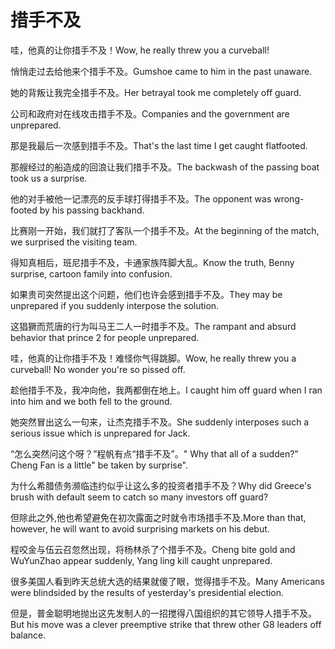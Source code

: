# 措手不及

<p><span class="chinese">哇，他真的让你措手不及！</span><span class="english">Wow, he really threw you a curveball!</span></p>

<p><span class="chinese">悄悄走过去给他来个措手不及。</span><span class="english">Gumshoe came to him in the past unaware.</span></p>

<p><span class="chinese">她的背叛让我完全措手不及。</span><span class="english">Her betrayal took me completely off guard.</span></p>

<p><span class="chinese">公司和政府对在线攻击措手不及。</span><span class="english">Companies and the government are unprepared.</span></p>

<p><span class="chinese">那是我最后一次感到措手不及。</span><span class="english">That's the last time I get caught flatfooted.</span></p>

<p><span class="chinese">那艘经过的船造成的回浪让我们措手不及。</span><span class="english">The backwash of the passing boat took us a surprise.</span></p>

<p><span class="chinese">他的对手被他一记漂亮的反手球打得措手不及。</span><span class="english">The opponent was wrong-footed by his passing backhand.</span></p>

<p><span class="chinese">比赛刚一开始，我们就打了客队一个措手不及。</span><span class="english">At the beginning of the match, we surprised the visiting team.</span></p>

<p><span class="chinese">得知真相后，班尼措手不及，卡通家族阵脚大乱。</span><span class="english">Know the truth, Benny surprise, cartoon family into confusion.</span></p>

<p><span class="chinese">如果贵司突然提出这个问题，他们也许会感到措手不及。</span><span class="english">They may be unprepared if you suddenly interpose the solution.</span></p>

<p><span class="chinese">这猖獗而荒唐的行为叫马王二人一时措手不及。</span><span class="english">The rampant and absurd behavior that prince 2 for people unprepared.</span></p>

<p><span class="chinese">哇，他真的让你措手不及！难怪你气得跳脚。</span><span class="english">Wow, he really threw you a curveball! No wonder you're so pissed off.</span></p>

<p><span class="chinese">趁他措手不及，我冲向他，我两都倒在地上。</span><span class="english">I caught him off guard when I ran into him and we both fell to the ground.</span></p>

<p><span class="chinese">她突然冒出这么一句来，让杰克措手不及。</span><span class="english">She suddenly interposes such a serious issue which is unprepared for Jack.</span></p>

<p><span class="chinese">“怎么突然问这个呀？”程帆有点“措手不及”。</span><span class="english">" Why that all of a sudden?" Cheng Fan is a little" be taken by surprise".</span></p>

<p><span class="chinese">为什么希腊债务濒临违约似乎让这么多的投资者措手不及？</span><span class="english">Why did Greece's brush with default seem to catch so many investors off guard?</span></p>

<p><span class="chinese">但除此之外,他也希望避免在初次露面之时就令市场措手不及.</span><span class="english">More than that, however, he will want to avoid surprising markets on his debut.</span></p>

<p><span class="chinese">程咬金与伍云召忽然出现，将杨林杀了个措手不及。</span><span class="english">Cheng bite gold and WuYunZhao appear suddenly, Yang ling kill caught unprepared.</span></p>

<p><span class="chinese">很多美国人看到昨天总统大选的结果就傻了眼，觉得措手不及。</span><span class="english">Many Americans were blindsided by the results of yesterday's presidential election.</span></p>

<p><span class="chinese">但是，普金聪明地抛出这先发制人的一招搅得八国组织的其它领导人措手不及。</span><span class="english">But his move was a clever preemptive strike that threw other G8 leaders off balance.</span></p>

